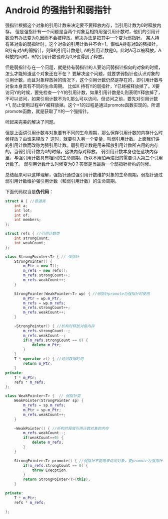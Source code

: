 # Android 的强指针和弱指针

强指针根据这个对象的引用计数来决定要不要释放内存，当引用计数为0时释放内存。
但是强指针有一个问题是当两个对象互相持用强引用计数时，他们的引用计数没有办法变为0,因而不会被释放。解决办法是把其中一个变为弱指针。
某人持有某对象的弱指针时，这个对象的引用计数并不会+1。假如A持有对B的强指针，B持有对A的弱指针，则B的引用计数是1, A的引用计数是0。此时A可以被释放，A释放的同时，B的引用计数也降为0,B也得到了释放。

但是弱指针存在一个问题，就是持有弱指针的人要访问弱指针指向的对象的时候，怎么才能知道这个对象还在不在？
要解决这个问题，就要求弱指针也认识对象的引用计数，而且对象释放掉的情况下，这个引用计数仍然是存在的，即引用计数与对象本身具有不同的生命周期。
比如X 持有Y的弱指针，Y已经被释放掉了。X要访问Y的时候，要先检查一个Y的引用计数，如果引用计数是0,则表明Y释放掉了，不可以访问，如果引用计数不为0,那么可以访问，但访问之前，要先对引用计数+1,
防止使用过程中Y被释放掉。这个+1的过程是通过promote函数实现的。所谓promote函数，就是获取了Y的一个强指针。

听起来完美的解决了问题。

但是上面讲引用计数与对象要有不同的生命周期，那么保存引用计数的内存什么时候释放？由谁来释放？
这时，就要引入另一个变量，叫弱引用计数。上面我们讲的引用计数而改称为强引用计数。弱引用计数是用来释放引用计数所占用的内存的。当弱引用计数为0的时候，这块内存对释放。
弱引用计数本身也在这块内存里，与强引用计数具有相同的生命周期，所以不用怕再递归的需要引入第三个引用计数了。
弱引用计数什么时候变为0？答案是当最后一个弱指针析构的时候。

总结起来可以这样理解，强指针通过强引用计数维护对象的生命周期。弱指针通过弱引用计数维护强引用计数（和弱引用计数）的生命周期。

下面代码权当是**伪代码**：

```cpp
struct A { //普通类
    int a;
    int lot;
    int of;
    int members;
};

struct refs { //引用计数类
    int strongCount;
    int weakCount;
};

class StrongPointer<T> { // 强指针
    StrongPointer() {
        m_Ptr = new T();
        m_refs = new refs();
        m_refs.strongCount++;
        m_refs.weakCount++;
    }

    StrongPointer(WeakPointer<T> wp) { //弱指针promote为强指针时使用
        m_Ptr = wp.m_Ptr;
        m_refs = wp.m_refs;
        m_refs.strongCount++;
        m_refs.weakCount++;
    }

    ~StrongPointer() { //析构时释放对象内存
        m_refs.strongCount--;
        m_refs.weakCount--;
        if(m_refs.strongCount == 0) {
            delete m_Ptr;
        }
    }
    T * operator->() { //访问数据时用
        return m_Ptr;
    }
private:
    T * m_Ptr;
    refs * m_refs; 
};

class WeakPointer<T> {  // 弱指针类
    WeakPointer(StrongPointer sp) {
        m_refs = sp.m_refs;
        m_Ptr = sp.m_Ptr;
        m_refs.weakCount++;
    }

    ~WeakPointer() { //析构时释放引用计数对象的内存
        m_refs.weakCount--;
        if(weakCount==0) {
            delete m_refs;
        }
    }

    StrongPointer<T> promote() { //弱指针不能用来访问对象，要promote为强指针
        if(m_refs.strongCount == 0) {
            throw Execption.
        }
        return StrongPointer<T>(this);
    }

private:
    T * m_Ptr;
    refs * m_refs;

};
```